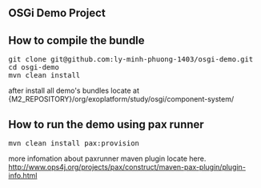 OSGi Demo Project
-----------------

How to compile the bundle
-----------------
<pre>
git clone git@github.com:ly-minh-phuong-1403/osgi-demo.git
cd osgi-demo
mvn clean install
</pre>
after install all demo's bundles locate at {M2_REPOSITORY}/org/exoplatform/study/osgi/component-system/

How to run the demo using pax runner
----------------
<pre>
mvn clean install pax:provision
</pre>

more infomation about paxrunner maven plugin locate here.
http://www.ops4j.org/projects/pax/construct/maven-pax-plugin/plugin-info.html